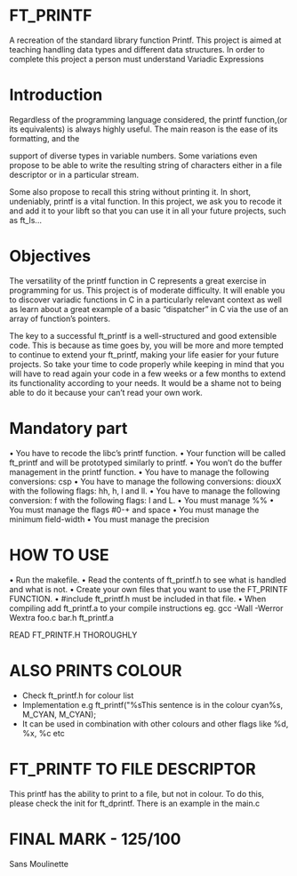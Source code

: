 # FT_PRINTF
A recreation of the standard library function Printf. This project is aimed at teaching handling data types and different data structures. In order to complete this project a person must understand Variadic Expressions

# Introduction
Regardless of the programming language considered, the printf function,(or its equivalents) is always highly useful. The main reason is the ease of its formatting, and the

support of diverse types in variable numbers. Some variations even propose to be able to
write the resulting string of characters either in a file descriptor or in a particular stream.

Some also propose to recall this string without printing it. In short, undeniably, printf
is a vital function. In this project, we ask you to recode it and add it to your libft so
that you can use it in all your future projects, such as ft_ls...

# Objectives
The versatility of the printf function in C represents a great exercise in programming for
us. This project is of moderate difficulty. It will enable you to discover variadic functions
in C in a particularly relevant context as well as learn about a great example of a basic
“dispatcher” in C via the use of an array of function’s pointers.

The key to a successful ft_printf is a well-structured and good extensible code. This
is because as time goes by, you will be more and more tempted to continue to extend
your ft_printf, making your life easier for your future projects. So take your time to
code properly while keeping in mind that you will have to read again your code in a few
weeks or a few months to extend its functionality according to your needs. It would be a
shame not to being able to do it because your can’t read your own work.

# Mandatory part
• You have to recode the libc’s printf function.
• Your function will be called ft_printf and will be prototyped similarly to printf.
• You won’t do the buffer management in the printf function.
• You have to manage the following conversions: csp
• You have to manage the following conversions: diouxX with the following flags: hh,
h, l and ll.
• You have to manage the following conversion: f with the following flags: l and L.
• You must manage %%
• You must manage the flags #0-+ and space
• You must manage the minimum field-width
• You must manage the precision

# HOW TO USE

• Run the makefile.
• Read the contents of ft_printf.h to see what is handled and what is not.
• Create your own files that you want to use the FT_PRINTF FUNCTION.
• #include ft_printf.h must be included in that file.
• When compiling add ft_printf.a to your compile instructions eg. gcc -Wall -Werror Wextra foo.c bar.h ft_printf.a

READ FT_PRINTF.H THOROUGHLY

# ALSO PRINTS COLOUR

* Check ft_printf.h for colour list
* Implementation e.g ft_printf("%sThis sentence is in the colour cyan%s, M_CYAN, M_CYAN);
* It can be used in combination with other colours and other flags like %d, %x, %c etc

# FT_PRINTF TO FILE DESCRIPTOR

This printf has the ability to print to a file, but not in colour.
To do this, please check the init for ft_dprintf.
There is an example in the main.c

# FINAL MARK - 125/100
Sans Moulinette